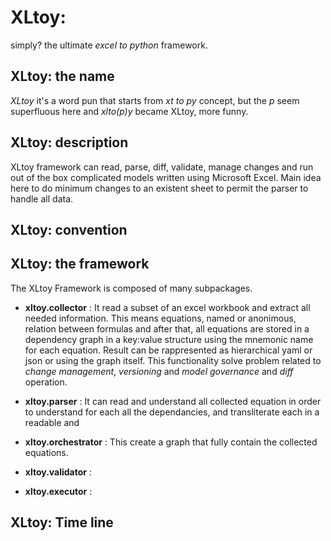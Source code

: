 # XLtoy: 
simply? the ultimate *excel to python* framework. 

## XLtoy: the name
*XLtoy* it's a word pun that starts from *xt to py* concept, but the *p* seem superfluous here and *xlto(p)y* became XLtoy, more funny.

## XLtoy: description
XLtoy framework can read, parse, diff, validate, manage changes and run out of the box complicated models written using Microsoft Excel. 
Main idea here to do minimum changes to an existent sheet to permit the parser to handle all data. 

## XLtoy: convention

## XLtoy: the framework
The XLtoy Framework is composed of many subpackages.

* **xltoy.collector** : It read a subset of an excel workbook and extract all needed information. This means equations, 
named or anonimous, relation between formulas and after that, 
all equations are stored in a dependency graph in a key:value structure using the mnemonic name for each equation.
Result can be rappresented as hierarchical yaml or json or using the graph itself. This functionality solve problem related 
to *change management*, *versioning* and *model governance* and *diff* operation.

* **xltoy.parser** : It can read and understand all collected equation in order to understand for each all the dependancies, 
and transliterate each in a readable and 

* **xltoy.orchestrator** : This create a graph that fully contain the collected equations.

* **xltoy.validator** :

* **xltoy.executor** :

## XLtoy: Time line